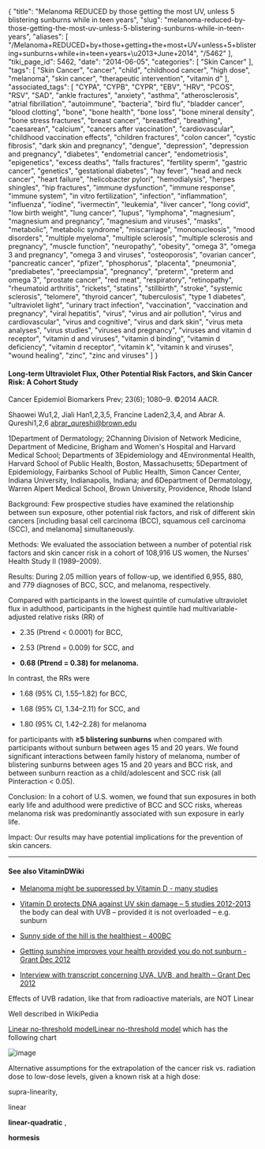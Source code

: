 {
    "title": "Melanoma REDUCED by those getting the most UV, unless 5 blistering sunburns while in teen years",
    "slug": "melanoma-reduced-by-those-getting-the-most-uv-unless-5-blistering-sunburns-while-in-teen-years",
    "aliases": [
        "/Melanoma+REDUCED+by+those+getting+the+most+UV+unless+5+blistering+sunburns+while+in+teen+years+\u2013+June+2014",
        "/5462"
    ],
    "tiki_page_id": 5462,
    "date": "2014-06-05",
    "categories": [
        "Skin Cancer"
    ],
    "tags": [
        "Skin Cancer",
        "cancer",
        "child",
        "childhood cancer",
        "high dose",
        "melanoma",
        "skin cancer",
        "therapeutic intervention",
        "vitamin d"
    ],
    "associated_tags": [
        "CYPA",
        "CYPB",
        "CYPR",
        "EBV",
        "HRV",
        "PCOS",
        "RSV",
        "SAD",
        "ankle fractures",
        "anxiety",
        "asthma",
        "atherosclerosis",
        "atrial fibrillation",
        "autoimmune",
        "bacteria",
        "bird flu",
        "bladder cancer",
        "blood clotting",
        "bone",
        "bone health",
        "bone loss",
        "bone mineral density",
        "bone stress fractures",
        "breast cancer",
        "breastfed",
        "breathing",
        "caesarean",
        "calcium",
        "cancers after vaccination",
        "cardiovascular",
        "childhood vaccination effects",
        "children fractures",
        "colon cancer",
        "cystic fibrosis",
        "dark skin and pregnancy",
        "dengue",
        "depression",
        "depression and pregnancy",
        "diabetes",
        "endometrial cancer",
        "endometriosis",
        "epigenetics",
        "excess deaths",
        "falls fractures",
        "fertility sperm",
        "gastric cancer",
        "genetics",
        "gestational diabetes",
        "hay fever",
        "head and neck cancer",
        "heart failure",
        "helicobacter pylori",
        "hemodialysis",
        "herpes shingles",
        "hip fractures",
        "immune dysfunction",
        "immune response",
        "immune system",
        "in vitro fertilization",
        "infection",
        "inflammation",
        "influenza",
        "iodine",
        "ivermectin",
        "leukemia",
        "liver cancer",
        "long covid",
        "low birth weight",
        "lung cancer",
        "lupus",
        "lymphoma",
        "magnesium",
        "magnesium and pregnancy",
        "magnesium and viruses",
        "masks",
        "metabolic",
        "metabolic syndrome",
        "miscarriage",
        "mononucleosis",
        "mood disorders",
        "multiple myeloma",
        "multiple sclerosis",
        "multiple sclerosis and pregnancy",
        "muscle function",
        "neuropathy",
        "obesity",
        "omega 3",
        "omega 3 and pregnancy",
        "omega 3 and viruses",
        "osteoporosis",
        "ovarian cancer",
        "pancreatic cancer",
        "pfizer",
        "phosphorus",
        "placenta",
        "pneumonia",
        "prediabetes",
        "preeclampsia",
        "pregnancy",
        "preterm",
        "preterm and omega 3",
        "prostate cancer",
        "red meat",
        "respiratory",
        "retinopathy",
        "rheumatoid arthritis",
        "rickets",
        "statins",
        "stillbirth",
        "stroke",
        "systemic sclerosis",
        "telomere",
        "thyroid cancer",
        "tuberculosis",
        "type 1 diabetes",
        "ultraviolet light",
        "urinary tract infection",
        "vaccination",
        "vaccination and pregnancy",
        "viral hepatitis",
        "virus",
        "virus and air pollution",
        "virus and cardiovascular",
        "virus and cognitive",
        "virus and dark skin",
        "virus meta analyses",
        "virus studies",
        "viruses and pregnancy",
        "viruses and vitamin d receptor",
        "vitamin d and viruses",
        "vitamin d binding",
        "vitamin d deficiency",
        "vitamin d receptor",
        "vitamin k",
        "vitamin k and viruses",
        "wound healing",
        "zinc",
        "zinc and viruses"
    ]
}


#### Long-term Ultraviolet Flux, Other Potential Risk Factors, and Skin Cancer Risk: A Cohort Study

Cancer Epidemiol Biomarkers Prev; 23(6); 1080–9. ©2014 AACR.

Shaowei Wu1,2, Jiali Han1,2,3,5, Francine Laden2,3,4, and Abrar A. Qureshi1,2,6 abrar_qureshi@brown.edu

1Department of Dermatology; 2Channing Division of Network Medicine, Department of Medicine, Brigham and Women's Hospital and Harvard Medical School; Departments of 3Epidemiology and 4Environmental Health, Harvard School of Public Health, Boston, Massachusetts; 5Department of Epidemiology, Fairbanks School of Public Health, Simon Cancer Center, Indiana University, Indianapolis, Indiana; and 6Department of Dermatology, Warren Alpert Medical School, Brown University, Providence, Rhode Island

Background: Few prospective studies have examined the relationship between sun exposure, other potential risk factors, and risk of different skin cancers <span>[including basal cell carcinoma (BCC), squamous cell carcinoma (SCC), and melanoma]</span> simultaneously.

Methods: We evaluated the association between a number of potential risk factors and skin cancer risk in a cohort of 108,916 US women, the Nurses' Health Study II (1989–2009).

Results: During 2.05 million years of follow-up, we identified 6,955, 880, and 779 diagnoses of BCC, SCC, and melanoma, respectively.

Compared with participants in the lowest quintile of cumulative ultraviolet flux in adulthood, participants in the highest quintile had multivariable-adjusted relative risks (RR) of 

* 2.35 (Ptrend < 0.0001) for BCC, 

* 2.53 (Ptrend = 0.009) for SCC, and 

*  **0.68 (Ptrend = 0.38) for melanoma.** 

In contrast, the RRs were 

* 1.68 (95% CI, 1.55–1.82) for BCC, 

* 1.68 (95% CI, 1.34–2.11) for SCC, and 

* 1.80 (95% CI, 1.42–2.28) for melanoma 

for participants with  **≥5 blistering sunburns**  when compared with participants without sunburn between ages 15 and 20 years. We found significant interactions between family history of melanoma, number of blistering sunburns between ages 15 and 20 years and BCC risk, and between sunburn reaction as a child/adolescent and SCC risk (all Pinteraction < 0.05).

Conclusion: In a cohort of U.S. women, we found that sun exposures in both early life and adulthood were predictive of BCC and SCC risks, whereas melanoma risk was predominantly associated with sun exposure in early life.

Impact: Our results may have potential implications for the prevention of skin cancers.

---

#### See also VitaminDWiki

* [Melanoma might be suppressed by Vitamin D - many studies](/tags/melanoma-might-be-suppressed-by-vitamin-d-many-studies.html)

* [Vitamin D protects DNA against UV skin damage – 5 studies 2012-2013](/posts/vitamin-d-protects-dna-against-uv-skin-damage-5-studies-2012-2013) the body can deal with UVB – provided it is not overloaded – e.g. sunburn

* [Sunny side of the hill is the healthiest – 400BC](/posts/sunny-side-of-the-hill-is-the-healthiest-400bc)

* [Getting sunshine improves your health provided you do not sunburn - Grant Dec 2012](/posts/getting-sunshine-improves-your-health-provided-you-do-not-sunburn-grant)

* [Interview with transcript concerning UVA, UVB, and health – Grant Dec 2012](/posts/interview-with-transcript-concerning-uva-uvb-and-health-grant)

Effects of UVB radation, like that from radioactive materials, are NOT Linear

Well described in WikiPedia

[Linear no-threshold modelLinear no-threshold model](http://en.wikipedia.org/wiki/Linear_no-threshold_model) which has the following chart

<img src="https://d378j1rmrlek7x.cloudfront.net/attachments/jpeg/not-linear.jpg" alt="image">

Alternative assumptions for the extrapolation of the cancer risk vs. radiation dose to low-dose levels, given a known risk at a high dose:

supra-linearity, 

linear

 **linear-quadratic** , 

 **hormesis**